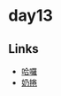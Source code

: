 # day13

## Links

- [哈囉](https://rabbittee.github.io/JavaScript30/day13/kirby/)
- [奶捲](https://rabbittee.github.io/JavaScript30/day13/recoil/)
